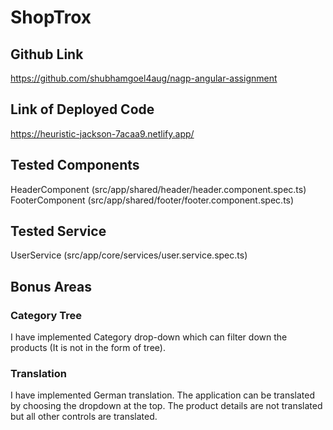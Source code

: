 # ShopTrox

## Github Link
https://github.com/shubhamgoel4aug/nagp-angular-assignment 

## Link of Deployed Code
https://heuristic-jackson-7acaa9.netlify.app/

## Tested Components
HeaderComponent (src/app/shared/header/header.component.spec.ts)  
FooterComponent (src/app/shared/footer/footer.component.spec.ts) 

## Tested Service
UserService (src/app/core/services/user.service.spec.ts) 

## Bonus Areas
### Category Tree
I have implemented Category drop-down which can filter down the products (It is not in the form of tree).  

### Translation
I have implemented German translation. The application can be translated by choosing the dropdown at the top. The product details are not translated but all other controls are translated.